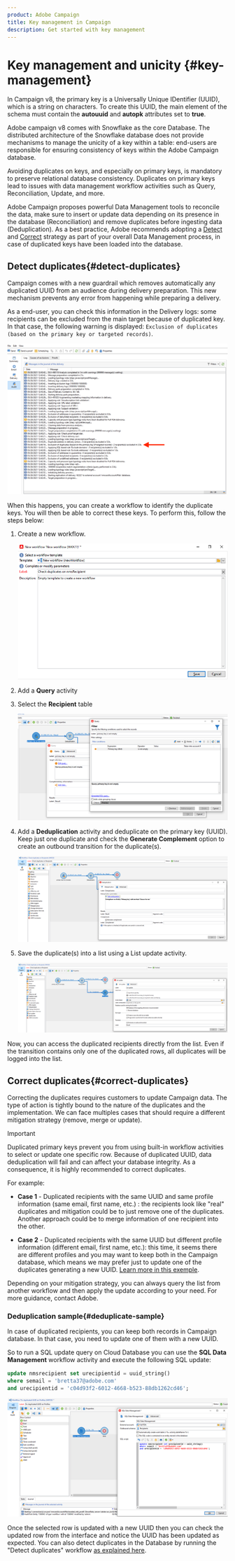 ```yaml
---
product: Adobe Campaign
title: Key management in Campaign 
description: Get started with key management
---
```

# Key management and unicity {#key-management}

In Campaign v8, the primary key is a Universally Unique IDentifier (UUID), which is a string on characters. To create this UUID, the main element of the schema must contain the **autouuid** and **autopk** attributes set to **true**.

Adobe campaign v8 comes with Snowflake as the core Database. The distributed architecture of the Snowflake database does not provide mechanisms to manage the unicity of a key within a table: end-users are responsible for ensuring consistency of keys within the Adobe Campaign database.

Avoiding duplicates on keys, and especially on primary keys, is mandatory to preserve relational database consistency. Duplicates on primary keys lead to issues with data management workflow activities such as Query, Reconciliation, Update, and more.

Adobe Campaign proposes powerful Data Management tools to reconcile the data, make sure to insert or update data depending on its presence in the database (Reconciliation) and remove duplicates before ingesting data (Deduplication). As a best practice, Adobe recommends adopting a [Detect](#detect-duplicates) and [Correct](#correct-duplicates) strategy as part of your overall Data Management process, in case of duplicated keys have been loaded into the database. 

## Detect duplicates{#detect-duplicates}

Campaign comes with a new guardrail which removes automatically any duplicated UUID from an audience during delivery preparation. This new mechanism prevents any error from happening while preparing a delivery. 

As a end-user, you can check this information in the Delivery logs: some recipients can be excluded from the main target because of duplicated key. In that case, the following warning is displayed: `Exclusion of duplicates (based on the primary key or targeted records)`.

![](assets/delivery-log-duplicates.png)

When this happens, you can create a workflow to identify the duplicate keys. You will then be able to correct these keys. To perform this, follow the steps below:

1. Create a new workflow.

    ![](assets/new-wf.png)
    
1. Add a **Query** activity
1. Select the **Recipient** table

    ![](assets/add-query-on-rcp.png)

1. Add a **Deduplication** activity and deduplicate on the primary key (UUID). Keep just one duplicate and check the  **Generate Complement** option to create an outbound transition for the duplicate(s).

    ![](assets/deduplicate.png)

1. Save the duplicate(s) into a list using a List update activity.

    ![](assets/list-update.png)

Now, you can access the duplicated recipients directly from the list. Even if the transition contains only one of the duplicated rows, all duplicates will be logged into the list.


## Correct duplicates{#correct-duplicates}

Correcting the duplicates requires customers to update Campaign data. The type of action is tightly bound to the nature of the duplicates and the implementation. We can face multiples cases that should require a different mitigation strategy (remove, merge or update).

>[!IMPORTANT]
>
>Duplicated primary keys prevent you from using built-in workflow activities to select or update one specific row. Because of duplicated UUID, data deduplication will fail and can affect your database integrity. As a consequence, it is highly recommended to correct duplicates.

For example:

* **Case 1** -  Duplicated recipients with the same UUID and same profile information (same email, first name, etc.) : the recipients look like "real" duplicates and mitigation could be to just remove one of the duplicates.
Another approach could be to merge information of one recipient into the other.

* **Case 2** - Duplicated recipients with the same UUID but different profile information (different email, first name, etc.):
this time, it seems there are different profiles and you may want to keep both in the Campaign database, which means we may prefer just to update one of the duplicates generating a new UUID. [Learn more in this exemple](#deduplicate-sample).

Depending on your mitigation strategy, you can always query the list from another workflow and then apply the update according to your need. For more guidance, contact Adobe.

### Deduplication sample{#deduplicate-sample}

In case of duplicated recipients, you can keep both records in Campaign database. In that case, you need to update one of them with a new UUID. 

So to run a SQL update query on Cloud Database you can use the **SQL Data Management** workflow activity and execute the following SQL update:

``` sql
update nmsrecipient set urecipientid = uuid_string()
where semail = 'bretta37@adobe.com'
and urecipientid = 'c04d93f2-6012-4668-b523-88db1262cd46';
```

![](assets/sql-data-management.png)

Once the selected row is updated with a new UUID then you can check the updated row from the interface and notice the UUID has been updated as expected. You can also detect duplicates in the Database by running the "Detect duplicates" workflow [as explained here](#detect-duplicates).
